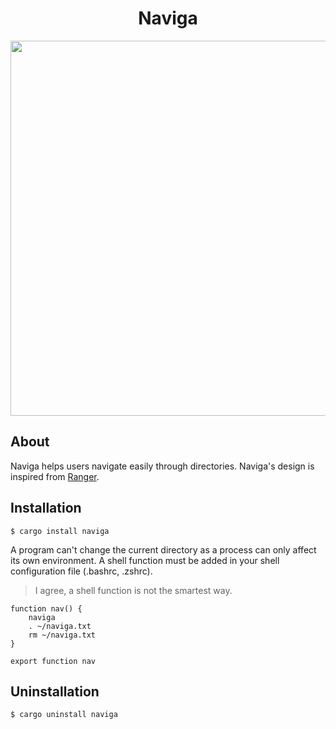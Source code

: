 <h1 align=center>Naviga</h1>

<div align="center">
  <img width="600"
       src="https://user-images.githubusercontent.com/70762494/188036406-93ed18a4-04eb-4d6e-a3ff-c1305431e7bd.png">
</div>

## About

Naviga helps users navigate easily through directories. Naviga's design is inspired from <a href="https://github.com/ranger/ranger">Ranger</a>.

## Installation

```shell
$ cargo install naviga
```

A program can't change the current directory as a process can only affect its own environment. A shell function must be added in your shell configuration file (.bashrc, .zshrc).

> I agree, a shell function is not the smartest way.

```
function nav() {
    naviga
    . ~/naviga.txt
    rm ~/naviga.txt
}

export function nav
```

## Uninstallation

```shell
$ cargo uninstall naviga
```
